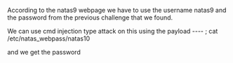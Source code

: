 According to the natas9 webpage we have to use the username natas9 and the password from the previous challenge that we found.



We can use cmd injection type attack on this using the payload ---- 
; cat /etc/natas_webpass/natas10


and we get the password

<password>

